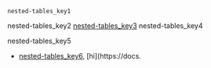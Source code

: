 ```ngMeta
nested-tables_key1
```

nested-tables_key2
[nested-tables_key3](http://www.w3resource.com/html-css-exercise/`tab`le.php)
nested-tables_key4

nested-tables_key5


- [nested-tables_key6](http://www.html-5-tutorial.com/`tab`le-tag.htm), [hi](https://docs.
